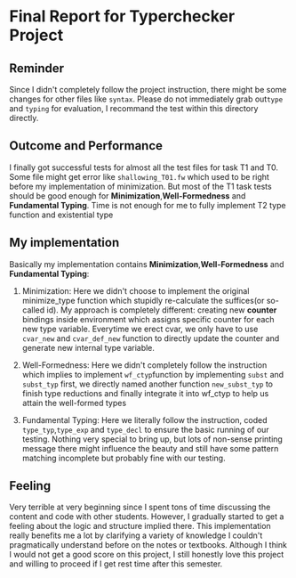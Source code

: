 # Final Report for Typerchecker Project

## Reminder
Since I didn't completely follow the project instruction, there might be some changes for other files like `syntax`. Please do not immediately grab out`type` and `typing` for evaluation, I recommand the test within this directory directly.

## Outcome and Performance
I finally got successful tests for almost all the test files for task T1 and T0. Some file might get error like `shallowing_T01.fw` which used to be right before my implementation of minimization. But most of the T1 task tests should be good enough for **Minimization**,**Well-Formedness** and **Fundamental Typing**. Time is not enough for me to fully implement T2 type function and existential type  

## My implementation

Basically my implementation contains **Minimization**,**Well-Formedness** and **Fundamental Typing**:

1. Minimization: Here we didn't choose to implement the original minimize_type function which stupidly re-calculate the suffices(or so-called id). My approach is completely different: creating new **counter** bindings inside environment which assigns specific counter for each new type variable. Everytime we erect cvar, we only have to use `cvar_new` and `cvar_def_new` function to directly update the counter and generate new internal type variable.

2. Well-Formedness: Here we didn't completely follow the instruction which implies to implement `wf_ctyp`function by implementing `subst` and `subst_typ` first, we directly named another function `new_subst_typ` to finish type reductions and finally integrate it into wf_ctyp to help us attain the well-formed types

3. Fundamental Typing: Here we literally follow the instruction, coded `type_typ`,`type_exp` and `type_decl` to ensure the basic running of our testing. Nothing very special to bring up, but lots of non-sense printing message there might influence the beauty and still have some pattern matching incomplete but probably fine with our testing.

## Feeling
Very terrible at very beginning since I spent tons of time discussing the content and code with other students. However, I gradually started to get a feeling about the logic and structure implied there. This implementation really benefits me a lot by clarifying a variety of knowledge I couldn't pragmatically understand before on the notes or textbooks. Although I think I would not get a good score on this project, I still honestly love this project and willing to proceed if I get rest time after this semester.
